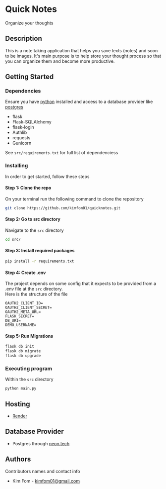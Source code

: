 # Quick Notes

Organize your thoughts

## Description

<!-- An extended description of your project. Here, explain what your project does, its features, and its purpose. This section is particularly important to give users and contributors an overview of what your project is all about. -->

This is a note taking application that helps you save texts (notes) and soon to be images. It's main purpose is to help store your thought process so that you can organize them and become more productive.

## Getting Started

### Dependencies

Ensure you have [python](https://www.python.org/) installed and access to a database provider like [postgres](https://www.postgresql.org/)

- flask
- Flask-SQLAlchemy
- flask-login
- Authlib
- requests
- Gunicorn

See `src/requirements.txt` for full list of dependenciess

### Installing

In order to get started, follow these steps

#### Step 1: Clone the repo

On your terminal run the following command to clone the repository

```sh
git clone https://github.com/kimfom01/quicknotes.git
```

#### Step 2: Go to src directory

Navigate to the `src` directory

```sh
cd src/
```

#### Step 3: Install required packages

```sh
pip install -r requirements.txt
```

#### Step 4: Create .env

The project depends on some config that it expects to be provided from a .env file at the `src` directory.  
Here is the structure of the file

```env
OAUTH2_CLIENT_ID=
OAUTH2_CLIENT_SECRET=
OAUTH2_META_URL=
FLASK_SECRET=
DB_URI=
DEMO_USERNAME=
```

#### Step 5: Run Migrations

```sh
flask db init
flask db migrate
flask db upgrade
```

### Executing program

Within the `src` directory

```sh
python main.py
```

## Hosting

- [Render](https://render.com/)

## Database Provider

- Postgres through [neon.tech](https://neon.tech/)

<!-- ## Help

Any advice for common problems or issues.
command to run if program contains helper info -->

## Authors

Contributors names and contact info

- Kim Fom - [kimfom01@gmail.com](mailto:kimfom01@gmail.com)

<!-- ## Version History

- 0.2
  - Various bug fixes and optimizations
  - See [commit change]() or [release history]()
- 0.1
  - Initial Release -->

<!-- ## License

This project is licensed under the [LICENSE NAME] License - see the LICENSE.md file for details -->

<!-- ## Acknowledgments

Give credit to any resources or individuals that helped in the development of this project.

- [Awesome README](https://github.com/matiassingers/awesome-readme)
- [Markdown Syntax Guide](https://www.markdownguide.org/basic-syntax/)
- [Choose an Open Source License](https://choosealicense.com/) -->

